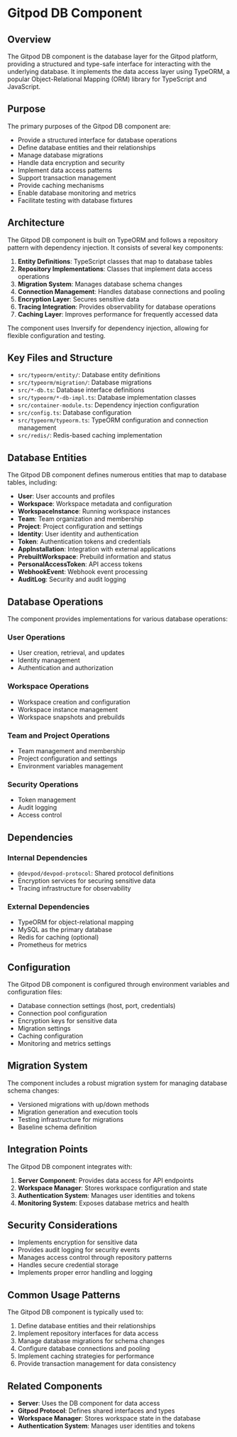 # Gitpod DB Component

## Overview

The Gitpod DB component is the database layer for the Gitpod platform, providing a structured and type-safe interface for interacting with the underlying database. It implements the data access layer using TypeORM, a popular Object-Relational Mapping (ORM) library for TypeScript and JavaScript.

## Purpose

The primary purposes of the Gitpod DB component are:
- Provide a structured interface for database operations
- Define database entities and their relationships
- Manage database migrations
- Handle data encryption and security
- Implement data access patterns
- Support transaction management
- Provide caching mechanisms
- Enable database monitoring and metrics
- Facilitate testing with database fixtures

## Architecture

The Gitpod DB component is built on TypeORM and follows a repository pattern with dependency injection. It consists of several key components:

1. **Entity Definitions**: TypeScript classes that map to database tables
2. **Repository Implementations**: Classes that implement data access operations
3. **Migration System**: Manages database schema changes
4. **Connection Management**: Handles database connections and pooling
5. **Encryption Layer**: Secures sensitive data
6. **Tracing Integration**: Provides observability for database operations
7. **Caching Layer**: Improves performance for frequently accessed data

The component uses Inversify for dependency injection, allowing for flexible configuration and testing.

## Key Files and Structure

- `src/typeorm/entity/`: Database entity definitions
- `src/typeorm/migration/`: Database migrations
- `src/*-db.ts`: Database interface definitions
- `src/typeorm/*-db-impl.ts`: Database implementation classes
- `src/container-module.ts`: Dependency injection configuration
- `src/config.ts`: Database configuration
- `src/typeorm/typeorm.ts`: TypeORM configuration and connection management
- `src/redis/`: Redis-based caching implementation

## Database Entities

The Gitpod DB component defines numerous entities that map to database tables, including:

- **User**: User accounts and profiles
- **Workspace**: Workspace metadata and configuration
- **WorkspaceInstance**: Running workspace instances
- **Team**: Team organization and membership
- **Project**: Project configuration and settings
- **Identity**: User identity and authentication
- **Token**: Authentication tokens and credentials
- **AppInstallation**: Integration with external applications
- **PrebuiltWorkspace**: Prebuild information and status
- **PersonalAccessToken**: API access tokens
- **WebhookEvent**: Webhook event processing
- **AuditLog**: Security and audit logging

## Database Operations

The component provides implementations for various database operations:

### User Operations
- User creation, retrieval, and updates
- Identity management
- Authentication and authorization

### Workspace Operations
- Workspace creation and configuration
- Workspace instance management
- Workspace snapshots and prebuilds

### Team and Project Operations
- Team management and membership
- Project configuration and settings
- Environment variables management

### Security Operations
- Token management
- Audit logging
- Access control

## Dependencies

### Internal Dependencies
- `@devpod/devpod-protocol`: Shared protocol definitions
- Encryption services for securing sensitive data
- Tracing infrastructure for observability

### External Dependencies
- TypeORM for object-relational mapping
- MySQL as the primary database
- Redis for caching (optional)
- Prometheus for metrics

## Configuration

The Gitpod DB component is configured through environment variables and configuration files:

- Database connection settings (host, port, credentials)
- Connection pool configuration
- Encryption keys for sensitive data
- Migration settings
- Caching configuration
- Monitoring and metrics settings

## Migration System

The component includes a robust migration system for managing database schema changes:

- Versioned migrations with up/down methods
- Migration generation and execution tools
- Testing infrastructure for migrations
- Baseline schema definition

## Integration Points

The Gitpod DB component integrates with:
1. **Server Component**: Provides data access for API endpoints
2. **Workspace Manager**: Stores workspace configuration and state
3. **Authentication System**: Manages user identities and tokens
4. **Monitoring System**: Exposes database metrics and health

## Security Considerations

- Implements encryption for sensitive data
- Provides audit logging for security events
- Manages access control through repository patterns
- Handles secure credential storage
- Implements proper error handling and logging

## Common Usage Patterns

The Gitpod DB component is typically used to:
1. Define database entities and their relationships
2. Implement repository interfaces for data access
3. Manage database migrations for schema changes
4. Configure database connections and pooling
5. Implement caching strategies for performance
6. Provide transaction management for data consistency

## Related Components

- **Server**: Uses the DB component for data access
- **Gitpod Protocol**: Defines shared interfaces and types
- **Workspace Manager**: Stores workspace state in the database
- **Authentication System**: Manages user identities and tokens
